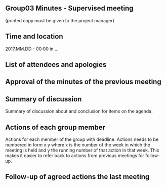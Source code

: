 Group03 Minutes - Supervised meeting
------------------------------------
(printed copy must be given to the project manager)

## Time and location

2017.MM.DD - 00:00 in ...

## List of attendees and apologies

## Approval of the minutes of the previous meeting

## Summary of discussion

Summary of discussion about and conclusion for items on the agenda.

## Actions of each group member

Actions for each member of the group with deadline. Actions needs to be numbered in form x.y where x is the number of the week in which the meeting is held and y the running number of that action in that week. This makes it easier to refer back to actions from previous meetings for follow-up.

## Follow-up of agreed actions the last meeting
